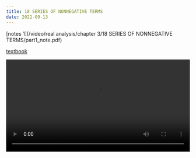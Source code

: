 ```yaml
---
title: 18 SERIES OF NONNEGATIVE TERMS
date: 2022-09-13
---
```


[notes 1](/video/real analysis/chapter 3/18 SERIES OF NONNEGATIVE TERMS/part1_note.pdf)



[textbook](/posts/rudin/3-numerical-sequences-and-series/7-series-of-nonnegative-terms/)

 <video width ="100%" controls>
  <source src="/video/real analysis/chapter 3/18 SERIES OF NONNEGATIVE TERMS/part1_final.mp4" type="video/mp4">
Your browser does not support the video tag.
</video> 
